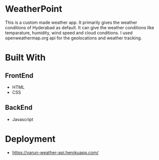# WeatherPoint
This is a custom made weather app. It primarily gives the weather conditions of Hyderabad as default. It can give the weather conditions like temparature, humidity, wind speed and cloud conditions. I used openweathermap.org api for the geolocations and weather tracking. 
# Built With 
## FrontEnd
* HTML
* CSS
## BackEnd
* Javascript
# Deployment 
* https://varun-weather-api.herokuapp.com/

